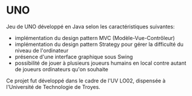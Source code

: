 # UNO
Jeu de UNO développé en Java selon les caractéristiques suivantes:
- implémentation du design pattern MVC (Modèle-Vue-Contrôleur)
- implémentation du design pattern Strategy pour gérer la difficulté du niveau de l'ordinateur
- présence d'une interface graphique sous Swing
- possibilité de jouer à plusieurs joueurs humains en local contre autant de joueurs ordinateurs qu'on souhaite

Ce projet fut développé dans le cadre de l'UV LO02, dispensée à l'Université de Technologie de Troyes.
